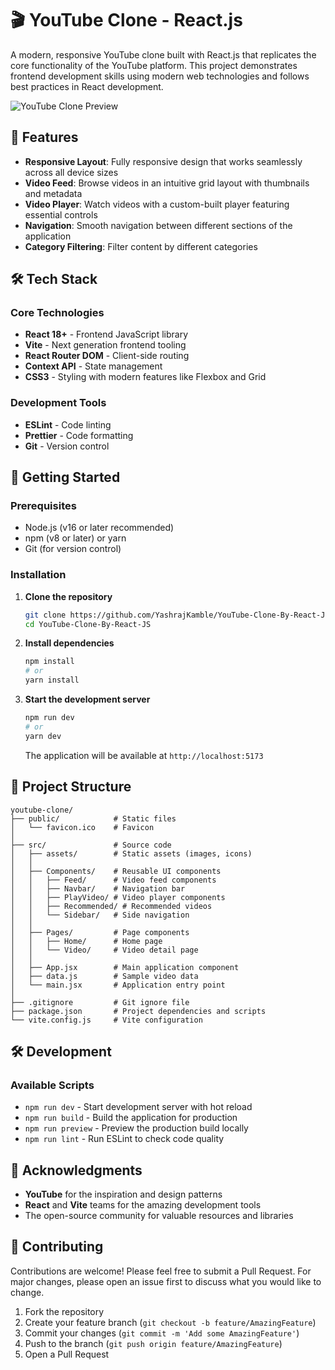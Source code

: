 # 🎬 YouTube Clone - React.js

A modern, responsive YouTube clone built with React.js that replicates the core functionality of the YouTube platform. This project demonstrates frontend development skills using modern web technologies and follows best practices in React development.

![YouTube Clone Preview](https://you-tube-clone-by-react-js.vercel.app/)

## 🌟 Features

- **Responsive Layout**: Fully responsive design that works seamlessly across all device sizes
- **Video Feed**: Browse videos in an intuitive grid layout with thumbnails and metadata
- **Video Player**: Watch videos with a custom-built player featuring essential controls
- **Navigation**: Smooth navigation between different sections of the application
- **Category Filtering**: Filter content by different categories

## 🛠️ Tech Stack

### Core Technologies
- **React 18+** - Frontend JavaScript library
- **Vite** - Next generation frontend tooling
- **React Router DOM** - Client-side routing
- **Context API** - State management
- **CSS3** - Styling with modern features like Flexbox and Grid

### Development Tools
- **ESLint** - Code linting
- **Prettier** - Code formatting
- **Git** - Version control

## 🚀 Getting Started

### Prerequisites

- Node.js (v16 or later recommended)
- npm (v8 or later) or yarn
- Git (for version control)

### Installation

1. **Clone the repository**
   ```bash
   git clone https://github.com/YashrajKamble/YouTube-Clone-By-React-JS.git
   cd YouTube-Clone-By-React-JS
   ```

2. **Install dependencies**
   ```bash
   npm install
   # or
   yarn install
   ```

3. **Start the development server**
   ```bash
   npm run dev
   # or
   yarn dev
   ```
   
   The application will be available at `http://localhost:5173`

## 📂 Project Structure

```
youtube-clone/
├── public/            # Static files
│   └── favicon.ico    # Favicon
│
├── src/               # Source code
│   ├── assets/        # Static assets (images, icons)
│   │
│   ├── Components/    # Reusable UI components
│   │   ├── Feed/      # Video feed components
│   │   ├── Navbar/    # Navigation bar
│   │   ├── PlayVideo/ # Video player components
│   │   ├── Recommended/ # Recommended videos
│   │   └── Sidebar/   # Side navigation
│   │
│   ├── Pages/         # Page components
│   │   ├── Home/      # Home page
│   │   └── Video/     # Video detail page
│   │
│   ├── App.jsx        # Main application component
│   ├── data.js        # Sample video data
│   └── main.jsx       # Application entry point
│
├── .gitignore         # Git ignore file
├── package.json       # Project dependencies and scripts
└── vite.config.js     # Vite configuration
```

## 🛠️ Development

### Available Scripts

- `npm run dev` - Start development server with hot reload
- `npm run build` - Build the application for production
- `npm run preview` - Preview the production build locally
- `npm run lint` - Run ESLint to check code quality


## 🙏 Acknowledgments

- **YouTube** for the inspiration and design patterns
- **React** and **Vite** teams for the amazing development tools
- The open-source community for valuable resources and libraries

## 🤝 Contributing

Contributions are welcome! Please feel free to submit a Pull Request. For major changes, please open an issue first to discuss what you would like to change.

1. Fork the repository
2. Create your feature branch (`git checkout -b feature/AmazingFeature`)
3. Commit your changes (`git commit -m 'Add some AmazingFeature'`)
4. Push to the branch (`git push origin feature/AmazingFeature`)
5. Open a Pull Request
